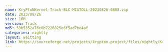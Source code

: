 ```yaml
---
name: KryPtoNKernel-Track-BLC-MIATOLL-20230826-0808.zip
date: 2023/08/26
size: 16M
version: Track
md5: 53b5352a76c0b7226825e6f5ad7be4af
categories: nightly
layout: waitting
link: https://sourceforge.net/projects/krypton-project/files/nightly/KryPtoNKernel-Track-BLC-MIATOLL-20230826-0808.zip
---
```

